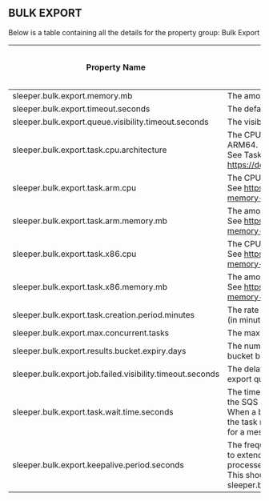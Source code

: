 ## BULK EXPORT

Below is a table containing all the details for the property group: Bulk Export

| Property Name                                             | Description                                                                                                                                                                                                                                                                                                            | Default Value | Run CdkDeploy When Changed |
|-----------------------------------------------------------|------------------------------------------------------------------------------------------------------------------------------------------------------------------------------------------------------------------------------------------------------------------------------------------------------------------------|---------------|----------------------------|
| sleeper.bulk.export.memory.mb                             | The amount of memory in MB for lambda functions that start bulk export jobs.                                                                                                                                                                                                                                           |               | true                       |
| sleeper.bulk.export.timeout.seconds                       | The default timeout in seconds for the bulk export lambda.                                                                                                                                                                                                                                                             | 900           | true                       |
| sleeper.bulk.export.queue.visibility.timeout.seconds      | The visibility timeout in seconds for the bulk export queue.                                                                                                                                                                                                                                                           | 900           | true                       |
| sleeper.bulk.export.task.cpu.architecture                 | The CPU architecture to run bulk export tasks on. Valid values are X86_64 and ARM64.<br>See Task CPU architecture at https://docs.aws.amazon.com/AmazonECS/latest/developerguide/AWS_Fargate.html                                                                                                                      | X86_64        | true                       |
| sleeper.bulk.export.task.arm.cpu                          | The CPU for a bulk. export task using an ARM64 architecture.<br>See https://docs.aws.amazon.com/AmazonECS/latest/developerguide/task-cpu-memory-error.html for valid options.                                                                                                                                          | 1024          | true                       |
| sleeper.bulk.export.task.arm.memory.mb                    | The amount of memory in MB for a bulk export task using an ARM64 architecture.<br>See https://docs.aws.amazon.com/AmazonECS/latest/developerguide/task-cpu-memory-error.html for valid options.                                                                                                                        | 4096          | true                       |
| sleeper.bulk.export.task.x86.cpu                          | The CPU for a bulk export task using an x86_64 architecture.<br>See https://docs.aws.amazon.com/AmazonECS/latest/developerguide/task-cpu-memory-error.html for valid options.                                                                                                                                          | 1024          | true                       |
| sleeper.bulk.export.task.x86.memory.mb                    | The amount of memory in MB for a bulk export task using an x86_64 architecture.<br>See https://docs.aws.amazon.com/AmazonECS/latest/developerguide/task-cpu-memory-error.html for valid options.                                                                                                                       | 4096          | true                       |
| sleeper.bulk.export.task.creation.period.minutes          | The rate at which a check to see if bulk export ECS tasks need to be created is made (in minutes, must be >= 1).                                                                                                                                                                                                       | 1             | true                       |
| sleeper.bulk.export.max.concurrent.tasks                  | The maximum number of concurrent bulk export tasks to run.                                                                                                                                                                                                                                                             | 300           | false                      |
| sleeper.bulk.export.results.bucket.expiry.days            | The number of days the results of bulk export remain in the bulk export results bucket before being deleted.                                                                                                                                                                                                           | 7             | true                       |
| sleeper.bulk.export.job.failed.visibility.timeout.seconds | The delay in seconds until a failed bulk export job becomes visible on the bulk export queue and can be processed again.                                                                                                                                                                                               | 60            | false                      |
| sleeper.bulk.export.task.wait.time.seconds                | The time in seconds for a bulk export task to wait for a bulk export job to appear on the SQS queue (must be <= 20).<br>When a bulk export task waits for bulk export jobs to appear on the SQS queue, if the task receives no messages in the time defined by this property, it will try to wait for a message again. | 20            | false                      |
| sleeper.bulk.export.keepalive.period.seconds              | The frequency, in seconds, with which change message visibility requests are sent to extend the visibility of messages on the bulk export job queue so that they are not processed by other processes.<br>This should be less than the value of sleeper.bulk.export.queue.visibility.timeout.seconds.                  | 300           | false                      |
